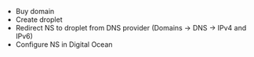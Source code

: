 * Buy domain
* Create droplet
* Redirect NS to droplet from DNS provider (Domains -> DNS -> IPv4 and IPv6)
* Configure NS in Digital Ocean
